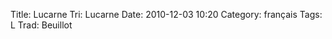 Title: Lucarne
 Tri: Lucarne
 Date: 2010-12-03 10:20
 Category: français
 Tags: L
 Trad: Beuillot
 

